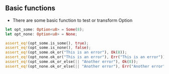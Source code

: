 ## Basic functions

* There are some basic function to test or transform Option

```rust
let opt_some: Option<u8> = Some(8);
let opt_none: Option<u8> = None;

assert_eq!(opt_some.is_some(), true);
assert_eq!(opt_some.is_none(), false);
assert_eq!(opt_some.ok_or("This is an error"), Ok(8));
assert_eq!(opt_none.ok_or("This is an error"), Err("This is an error"));
assert_eq!(opt_some.ok_or_else(|| "Another error"), Ok(8));
assert_eq!(opt_none.ok_or_else(|| "Another error"), Err("Another error"));  
```